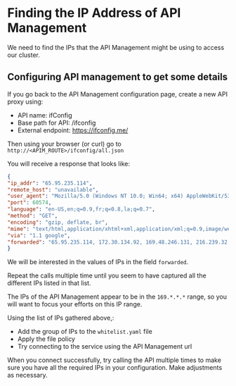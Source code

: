 # Finding the IP Address of API Management

We need to find the IPs that the API Management might be using to access our cluster.

## Configuring API management to get some details

If you go back to the API Management configuration page, create a new API proxy using:
- API name: ifConfig
- Base path for API: /ifconfig
- External endpoint: https://ifconfig.me/

Then using your browser (or curl) go to `http://<APIM_ROUTE>/ifconfig/all.json`

You will receive a response that looks like:
```json
{
"ip_addr": "65.95.235.114",
"remote_host": "unavailable",
"user_agent": "Mozilla/5.0 (Windows NT 10.0; Win64; x64) AppleWebKit/537.36 (KHTML, like Gecko) Chrome/77.0.3865.120 Safari/537.36",
"port": 60574,
"language": "en-US,en;q=0.9,fr;q=0.8,la;q=0.7",
"method": "GET",
"encoding": "gzip, deflate, br",
"mime": "text/html,application/xhtml+xml,application/xml;q=0.9,image/webp,image/apng,*/*;q=0.8,application/signed-exchange;v=b3",
"via": "1.1 google",
"forwarded": "65.95.235.114, 172.30.134.92, 169.48.246.131, 216.239.32.21"
}
```

We will be interested in the values of IPs in the field `forwarded`.

Repeat the calls multiple time until you seem to have captured all the different IPs listed in that list.

The IPs of the API Management appear to be in the `169.*.*.*` range, so you will want to focus your efforts on this IP range.

Using the list of IPs gathered above,:
- Add the group of IPs to the `whitelist.yaml` file
- Apply the file policy
- Try connecting to the service using the API Management url

When you connect successfully, try calling the API multiple times to make sure you have all the required IPs in your configuration. Make adjustments as necessary.
